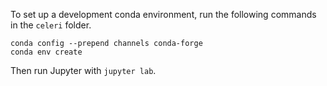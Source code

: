 To set up a development conda environment, run the following commands in the `celeri` folder.
```
conda config --prepend channels conda-forge
conda env create
```

Then run Jupyter with `jupyter lab`.
